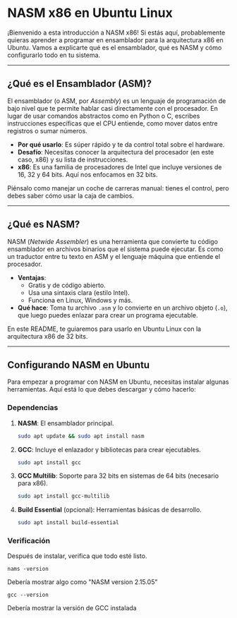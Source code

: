 # NASM x86 en Ubuntu Linux

¡Bienvenido a esta introducción a NASM x86! Si estás aquí, probablemente quieras aprender a programar en ensamblador para la arquitectura x86 en Ubuntu. Vamos a explicarte qué es el ensamblador, qué es NASM y cómo configurarlo todo en tu sistema.

---

## ¿Qué es el Ensamblador (ASM)?

El ensamblador (o ASM, por *Assembly*) es un lenguaje de programación de bajo nivel que te permite hablar casi directamente con el procesador. En lugar de usar comandos abstractos como en Python o C, escribes instrucciones específicas que el CPU entiende, como mover datos entre registros o sumar números.

- **Por qué usarlo**: Es súper rápido y te da control total sobre el hardware.
- **Desafío**: Necesitas conocer la arquitectura del procesador (en este caso, x86) y su lista de instrucciones.
- **x86**: Es una familia de procesadores de Intel que incluye versiones de 16, 32 y 64 bits. Aquí nos enfocamos en 32 bits.

Piénsalo como manejar un coche de carreras manual: tienes el control, pero debes saber cómo usar la caja de cambios.

---

## ¿Qué es NASM?

NASM (*Netwide Assembler*) es una herramienta que convierte tu código ensamblador en archivos binarios que el sistema puede ejecutar. Es como un traductor entre tu texto en ASM y el lenguaje máquina que entiende el procesador.

- **Ventajas**:
  - Gratis y de código abierto.
  - Usa una sintaxis clara (estilo Intel).
  - Funciona en Linux, Windows y más.
- **Qué hace**: Toma tu archivo `.asm` y lo convierte en un archivo objeto (`.o`), que luego puedes enlazar para crear un programa ejecutable.

En este README, te guiaremos para usarlo en Ubuntu Linux con la arquitectura x86 de 32 bits.

---

## Configurando NASM en Ubuntu

Para empezar a programar con NASM en Ubuntu, necesitas instalar algunas herramientas. Aquí está lo que debes descargar y cómo hacerlo:

### Dependencias

1. **NASM**: El ensamblador principal.
   ```bash
   sudo apt update && sudo apt install nasm
   ```
2. **GCC**: Incluye el enlazador y bibliotecas para crear ejecutables.
    ```bash
    sudo apt install gcc
    ```
3. **GCC Multilib**: Soporte para 32 bits en sistemas de 64 bits (necesario para x86).
    ```bash
    sudo apt install gcc-multilib
    ```

4. **Build Essential** (opcional): Herramientas básicas de desarrollo.
    ```bash
    sudo apt install build-essential
    ```
### Verificación

Después de instalar, verifica que todo esté listo.

    nams -version

Debería mostrar algo como "NASM version 2.15.05"

  
    gcc --version   

Debería mostrar la versión de GCC instalada
    
